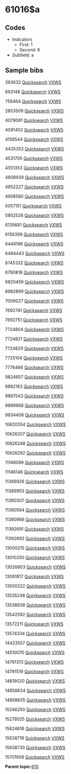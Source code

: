 # 61016$a

## Codes

-   Indicators
    -   First: 1
    -   Second: 6
-   Subfield: a

## Sample bibs

393632 [Quicksearch](https://search.library.yale.edu/catalog/393632) [VXWS](http://prodorbis.library.yale.edu:7014/vxws/GetHoldingsService?bibId=393632)

693148 [Quicksearch](https://search.library.yale.edu/catalog/693148) [VXWS](http://prodorbis.library.yale.edu:7014/vxws/GetHoldingsService?bibId=693148)

758464 [Quicksearch](https://search.library.yale.edu/catalog/758464) [VXWS](http://prodorbis.library.yale.edu:7014/vxws/GetHoldingsService?bibId=758464)

2853509 [Quicksearch](https://search.library.yale.edu/catalog/2853509) [VXWS](http://prodorbis.library.yale.edu:7014/vxws/GetHoldingsService?bibId=2853509)

4079081 [Quicksearch](https://search.library.yale.edu/catalog/4079081) [VXWS](http://prodorbis.library.yale.edu:7014/vxws/GetHoldingsService?bibId=4079081)

4091402 [Quicksearch](https://search.library.yale.edu/catalog/4091402) [VXWS](http://prodorbis.library.yale.edu:7014/vxws/GetHoldingsService?bibId=4091402)

4158544 [Quicksearch](https://search.library.yale.edu/catalog/4158544) [VXWS](http://prodorbis.library.yale.edu:7014/vxws/GetHoldingsService?bibId=4158544)

4435353 [Quicksearch](https://search.library.yale.edu/catalog/4435353) [VXWS](http://prodorbis.library.yale.edu:7014/vxws/GetHoldingsService?bibId=4435353)

4531705 [Quicksearch](https://search.library.yale.edu/catalog/4531705) [VXWS](http://prodorbis.library.yale.edu:7014/vxws/GetHoldingsService?bibId=4531705)

4551353 [Quicksearch](https://search.library.yale.edu/catalog/4551353) [VXWS](http://prodorbis.library.yale.edu:7014/vxws/GetHoldingsService?bibId=4551353)

4808939 [Quicksearch](https://search.library.yale.edu/catalog/4808939) [VXWS](http://prodorbis.library.yale.edu:7014/vxws/GetHoldingsService?bibId=4808939)

4952227 [Quicksearch](https://search.library.yale.edu/catalog/4952227) [VXWS](http://prodorbis.library.yale.edu:7014/vxws/GetHoldingsService?bibId=4952227)

4958580 [Quicksearch](https://search.library.yale.edu/catalog/4958580) [VXWS](http://prodorbis.library.yale.edu:7014/vxws/GetHoldingsService?bibId=4958580)

5057151 [Quicksearch](https://search.library.yale.edu/catalog/5057151) [VXWS](http://prodorbis.library.yale.edu:7014/vxws/GetHoldingsService?bibId=5057151)

5902526 [Quicksearch](https://search.library.yale.edu/catalog/5902526) [VXWS](http://prodorbis.library.yale.edu:7014/vxws/GetHoldingsService?bibId=5902526)

6135681 [Quicksearch](https://search.library.yale.edu/catalog/6135681) [VXWS](http://prodorbis.library.yale.edu:7014/vxws/GetHoldingsService?bibId=6135681)

6156399 [Quicksearch](https://search.library.yale.edu/catalog/6156399) [VXWS](http://prodorbis.library.yale.edu:7014/vxws/GetHoldingsService?bibId=6156399)

6449196 [Quicksearch](https://search.library.yale.edu/catalog/6449196) [VXWS](http://prodorbis.library.yale.edu:7014/vxws/GetHoldingsService?bibId=6449196)

6494443 [Quicksearch](https://search.library.yale.edu/catalog/6494443) [VXWS](http://prodorbis.library.yale.edu:7014/vxws/GetHoldingsService?bibId=6494443)

6745332 [Quicksearch](https://search.library.yale.edu/catalog/6745332) [VXWS](http://prodorbis.library.yale.edu:7014/vxws/GetHoldingsService?bibId=6745332)

6790818 [Quicksearch](https://search.library.yale.edu/catalog/6790818) [VXWS](http://prodorbis.library.yale.edu:7014/vxws/GetHoldingsService?bibId=6790818)

6820459 [Quicksearch](https://search.library.yale.edu/catalog/6820459) [VXWS](http://prodorbis.library.yale.edu:7014/vxws/GetHoldingsService?bibId=6820459)

6982899 [Quicksearch](https://search.library.yale.edu/catalog/6982899) [VXWS](http://prodorbis.library.yale.edu:7014/vxws/GetHoldingsService?bibId=6982899)

7009027 [Quicksearch](https://search.library.yale.edu/catalog/7009027) [VXWS](http://prodorbis.library.yale.edu:7014/vxws/GetHoldingsService?bibId=7009027)

7692741 [Quicksearch](https://search.library.yale.edu/catalog/7692741) [VXWS](http://prodorbis.library.yale.edu:7014/vxws/GetHoldingsService?bibId=7692741)

7692751 [Quicksearch](https://search.library.yale.edu/catalog/7692751) [VXWS](http://prodorbis.library.yale.edu:7014/vxws/GetHoldingsService?bibId=7692751)

7724804 [Quicksearch](https://search.library.yale.edu/catalog/7724804) [VXWS](http://prodorbis.library.yale.edu:7014/vxws/GetHoldingsService?bibId=7724804)

7724821 [Quicksearch](https://search.library.yale.edu/catalog/7724821) [VXWS](http://prodorbis.library.yale.edu:7014/vxws/GetHoldingsService?bibId=7724821)

7724829 [Quicksearch](https://search.library.yale.edu/catalog/7724829) [VXWS](http://prodorbis.library.yale.edu:7014/vxws/GetHoldingsService?bibId=7724829)

7725104 [Quicksearch](https://search.library.yale.edu/catalog/7725104) [VXWS](http://prodorbis.library.yale.edu:7014/vxws/GetHoldingsService?bibId=7725104)

7776466 [Quicksearch](https://search.library.yale.edu/catalog/7776466) [VXWS](http://prodorbis.library.yale.edu:7014/vxws/GetHoldingsService?bibId=7776466)

9824657 [Quicksearch](https://search.library.yale.edu/catalog/9824657) [VXWS](http://prodorbis.library.yale.edu:7014/vxws/GetHoldingsService?bibId=9824657)

9882163 [Quicksearch](https://search.library.yale.edu/catalog/9882163) [VXWS](http://prodorbis.library.yale.edu:7014/vxws/GetHoldingsService?bibId=9882163)

9897543 [Quicksearch](https://search.library.yale.edu/catalog/9897543) [VXWS](http://prodorbis.library.yale.edu:7014/vxws/GetHoldingsService?bibId=9897543)

9899868 [Quicksearch](https://search.library.yale.edu/catalog/9899868) [VXWS](http://prodorbis.library.yale.edu:7014/vxws/GetHoldingsService?bibId=9899868)

9934406 [Quicksearch](https://search.library.yale.edu/catalog/9934406) [VXWS](http://prodorbis.library.yale.edu:7014/vxws/GetHoldingsService?bibId=9934406)

10620354 [Quicksearch](https://search.library.yale.edu/catalog/10620354) [VXWS](http://prodorbis.library.yale.edu:7014/vxws/GetHoldingsService?bibId=10620354)

10626207 [Quicksearch](https://search.library.yale.edu/catalog/10626207) [VXWS](http://prodorbis.library.yale.edu:7014/vxws/GetHoldingsService?bibId=10626207)

10626248 [Quicksearch](https://search.library.yale.edu/catalog/10626248) [VXWS](http://prodorbis.library.yale.edu:7014/vxws/GetHoldingsService?bibId=10626248)

10626292 [Quicksearch](https://search.library.yale.edu/catalog/10626292) [VXWS](http://prodorbis.library.yale.edu:7014/vxws/GetHoldingsService?bibId=10626292)

11146099 [Quicksearch](https://search.library.yale.edu/catalog/11146099) [VXWS](http://prodorbis.library.yale.edu:7014/vxws/GetHoldingsService?bibId=11146099)

11146148 [Quicksearch](https://search.library.yale.edu/catalog/11146148) [VXWS](http://prodorbis.library.yale.edu:7014/vxws/GetHoldingsService?bibId=11146148)

11389926 [Quicksearch](https://search.library.yale.edu/catalog/11389926) [VXWS](http://prodorbis.library.yale.edu:7014/vxws/GetHoldingsService?bibId=11389926)

11389953 [Quicksearch](https://search.library.yale.edu/catalog/11389953) [VXWS](http://prodorbis.library.yale.edu:7014/vxws/GetHoldingsService?bibId=11389953)

11390307 [Quicksearch](https://search.library.yale.edu/catalog/11390307) [VXWS](http://prodorbis.library.yale.edu:7014/vxws/GetHoldingsService?bibId=11390307)

11390594 [Quicksearch](https://search.library.yale.edu/catalog/11390594) [VXWS](http://prodorbis.library.yale.edu:7014/vxws/GetHoldingsService?bibId=11390594)

11390966 [Quicksearch](https://search.library.yale.edu/catalog/11390966) [VXWS](http://prodorbis.library.yale.edu:7014/vxws/GetHoldingsService?bibId=11390966)

11392691 [Quicksearch](https://search.library.yale.edu/catalog/11392691) [VXWS](http://prodorbis.library.yale.edu:7014/vxws/GetHoldingsService?bibId=11392691)

11392693 [Quicksearch](https://search.library.yale.edu/catalog/11392693) [VXWS](http://prodorbis.library.yale.edu:7014/vxws/GetHoldingsService?bibId=11392693)

13000215 [Quicksearch](https://search.library.yale.edu/catalog/13000215) [VXWS](http://prodorbis.library.yale.edu:7014/vxws/GetHoldingsService?bibId=13000215)

13010250 [Quicksearch](https://search.library.yale.edu/catalog/13010250) [VXWS](http://prodorbis.library.yale.edu:7014/vxws/GetHoldingsService?bibId=13010250)

13026803 [Quicksearch](https://search.library.yale.edu/catalog/13026803) [VXWS](http://prodorbis.library.yale.edu:7014/vxws/GetHoldingsService?bibId=13026803)

13091817 [Quicksearch](https://search.library.yale.edu/catalog/13091817) [VXWS](http://prodorbis.library.yale.edu:7014/vxws/GetHoldingsService?bibId=13091817)

13500322 [Quicksearch](https://search.library.yale.edu/catalog/13500322) [VXWS](http://prodorbis.library.yale.edu:7014/vxws/GetHoldingsService?bibId=13500322)

13535248 [Quicksearch](https://search.library.yale.edu/catalog/13535248) [VXWS](http://prodorbis.library.yale.edu:7014/vxws/GetHoldingsService?bibId=13535248)

13538938 [Quicksearch](https://search.library.yale.edu/catalog/13538938) [VXWS](http://prodorbis.library.yale.edu:7014/vxws/GetHoldingsService?bibId=13538938)

13542592 [Quicksearch](https://search.library.yale.edu/catalog/13542592) [VXWS](http://prodorbis.library.yale.edu:7014/vxws/GetHoldingsService?bibId=13542592)

13572211 [Quicksearch](https://search.library.yale.edu/catalog/13572211) [VXWS](http://prodorbis.library.yale.edu:7014/vxws/GetHoldingsService?bibId=13572211)

13574334 [Quicksearch](https://search.library.yale.edu/catalog/13574334) [VXWS](http://prodorbis.library.yale.edu:7014/vxws/GetHoldingsService?bibId=13574334)

14423557 [Quicksearch](https://search.library.yale.edu/catalog/14423557) [VXWS](http://prodorbis.library.yale.edu:7014/vxws/GetHoldingsService?bibId=14423557)

14510070 [Quicksearch](https://search.library.yale.edu/catalog/14510070) [VXWS](http://prodorbis.library.yale.edu:7014/vxws/GetHoldingsService?bibId=14510070)

14791313 [Quicksearch](https://search.library.yale.edu/catalog/14791313) [VXWS](http://prodorbis.library.yale.edu:7014/vxws/GetHoldingsService?bibId=14791313)

14791519 [Quicksearch](https://search.library.yale.edu/catalog/14791519) [VXWS](http://prodorbis.library.yale.edu:7014/vxws/GetHoldingsService?bibId=14791519)

14819020 [Quicksearch](https://search.library.yale.edu/catalog/14819020) [VXWS](http://prodorbis.library.yale.edu:7014/vxws/GetHoldingsService?bibId=14819020)

14858834 [Quicksearch](https://search.library.yale.edu/catalog/14858834) [VXWS](http://prodorbis.library.yale.edu:7014/vxws/GetHoldingsService?bibId=14858834)

14858835 [Quicksearch](https://search.library.yale.edu/catalog/14858835) [VXWS](http://prodorbis.library.yale.edu:7014/vxws/GetHoldingsService?bibId=14858835)

15246250 [Quicksearch](https://search.library.yale.edu/catalog/15246250) [VXWS](http://prodorbis.library.yale.edu:7014/vxws/GetHoldingsService?bibId=15246250)

15278525 [Quicksearch](https://search.library.yale.edu/catalog/15278525) [VXWS](http://prodorbis.library.yale.edu:7014/vxws/GetHoldingsService?bibId=15278525)

15624616 [Quicksearch](https://search.library.yale.edu/catalog/15624616) [VXWS](http://prodorbis.library.yale.edu:7014/vxws/GetHoldingsService?bibId=15624616)

15638719 [Quicksearch](https://search.library.yale.edu/catalog/15638719) [VXWS](http://prodorbis.library.yale.edu:7014/vxws/GetHoldingsService?bibId=15638719)

15638730 [Quicksearch](https://search.library.yale.edu/catalog/15638730) [VXWS](http://prodorbis.library.yale.edu:7014/vxws/GetHoldingsService?bibId=15638730)

15701908 [Quicksearch](https://search.library.yale.edu/catalog/15701908) [VXWS](http://prodorbis.library.yale.edu:7014/vxws/GetHoldingsService?bibId=15701908)

**Parent topic:**[610](../../tags/610/610.md)

